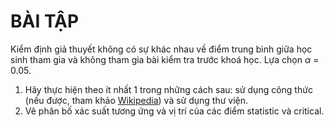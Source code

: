 # BÀI TẬP
Kiểm định giả thuyết không có sự khác nhau về điểm trung bình giữa học sinh tham gia và không tham gia bài kiểm tra trước khoá học. Lựa chọn $\alpha$ = 0.05.
1. Hãy thực hiện theo ít nhất 1 trong những cách sau: sử dụng công thức (nếu được, tham khảo [Wikipedia](https://en.wikipedia.org/wiki/Student%27s_t-test#Equal_or_unequal_sample_sizes,_unequal_variances_(sX1_%3E_2sX2_or_sX2_%3E_2sX1))) và sử dụng thư viện.
2. Vẽ phân bố xác suất tương ứng và vị trí của các điểm statistic và critical.
